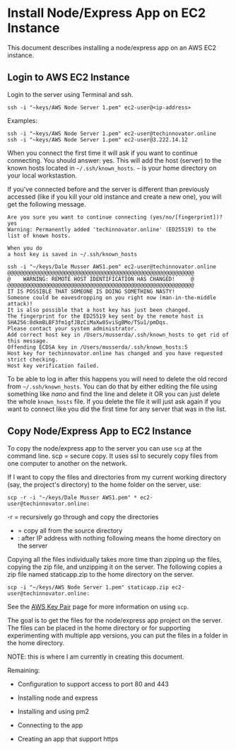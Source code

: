 # Install Node/Express App on EC2 Instance

This document describes installing a node/express app on an AWS EC2 instance.

## Login to AWS EC2 Instance

Login to the server using Terminal and ssh.

```ssh -i "~keys/AWS Node Server 1.pem" ec2-user@<ip-address>```

Examples:

```ssh -i "~keys/AWS Node Server 1.pem" ec2-user@techinnovator.online```<br/>
```ssh -i "~keys/AWS Node Server 1.pem" ec2-user@3.222.14.12```

When you connect the first time it will ask if you want to continue connecting. You should answer: yes. This will add the host (server)
to the known hosts located in ```~/.ssh/known_hosts```. ```~``` is your home directory on your local workstastion.

If you've connected before and the server is different than previously accessed (like if you kill your old instance and create a new one), 
you will get the following message.

```
Are you sure you want to continue connecting (yes/no/[fingerprint])? yes
Warning: Permanently added 'techinnovator.online' (ED25519) to the list of known hosts.

When you do
a host key is saved in ~/.ssh/known_hosts
```

```
ssh -i "~/keys/Dale Musser AWS1.pem" ec2-user@techinnovator.online 
@@@@@@@@@@@@@@@@@@@@@@@@@@@@@@@@@@@@@@@@@@@@@@@@@@@@@@@@@@@
@    WARNING: REMOTE HOST IDENTIFICATION HAS CHANGED!     @
@@@@@@@@@@@@@@@@@@@@@@@@@@@@@@@@@@@@@@@@@@@@@@@@@@@@@@@@@@@
IT IS POSSIBLE THAT SOMEONE IS DOING SOMETHING NASTY!
Someone could be eavesdropping on you right now (man-in-the-middle attack)!
It is also possible that a host key has just been changed.
The fingerprint for the ED25519 key sent by the remote host is
SHA256:8dkmBLBF3fm1gfJBzCiMaXw8SviSgBMo/TSu1/pmDqs.
Please contact your system administrator.
Add correct host key in /Users/musserda/.ssh/known_hosts to get rid of this message.
Offending ECDSA key in /Users/musserda/.ssh/known_hosts:5
Host key for techinnovator.online has changed and you have requested strict checking.
Host key verification failed.
```

To be able to log in after this happens you will need to delete the old record from ```~/.ssh/known_hosts```.  You can do that by either
editing the file using something like *nano* and find the line and delete it OR you can just delete the whole ```known_hosts``` file. If you 
delete the file it will just ask again if you want to connect like you did the first time for any server that was in the list.

## Copy Node/Express App to EC2 Instance

To copy the node/express app to the server you can use ```scp``` at the command line. scp = secure copy. It uses ssl to securely copy files from one 
computer to another on the network.

If I want to copy the files and directories from my current working directory (say, the project's directory) to the home folder on the server, use:

```
scp -r -i "~/keys/Dale Musser AWS1.pem" * ec2-user@techinnovator.online:
```

-r = recursively go through and copy the directories
* = copy all from the source directory
* : after IP address with nothing following means the home directory on the server

Copying all the files individually takes more time than zipping up the files, copying the zip file, and unzipping it on the server. The following
copies a zip file named staticapp.zip to the home directory on the server.

```
scp -i "~/keys/AWS Node Server 1.pem" staticapp.zip ec2-user@techinnovator.online:
```

See the [AWS Key Pair](aws_key_pair.md) page for more information on using ```scp```.

The goal is to get the files for the node/express app project on the server.  The files can be placed in the home directory or for supporting
experimenting with multiple app versions, you can put the files in a folder in the home directory.


NOTE: this is where I am currently in creating this document.

Remaining:

* Configuration to support access to port 80 and 443

* Installing node and express

* Installing and using pm2

* Connecting to the app

* Creating an app that support https



